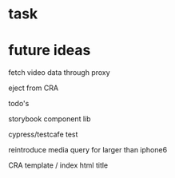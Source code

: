 # task

# future ideas
fetch video data through proxy

eject from CRA

todo's

storybook component lib

cypress/testcafe test

reintroduce media query for larger than iphone6

CRA template / index html title
